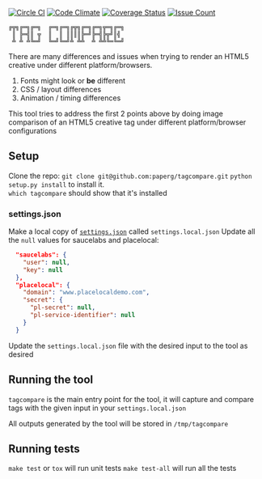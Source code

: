 [![Circle CI](https://circleci.com/gh/paperg/tagcompare/tree/master.svg?style=shield&circle-token=2ab0b5bce0728be579eb7aba17e52668e7ebf031)](https://circleci.com/gh/paperg/tagcompare/tree/master)
[![Code Climate](https://codeclimate.com/github/paperg/tagcompare/badges/gpa.svg)](https://codeclimate.com/github/paperg/tagcompare)
[![Coverage Status](https://coveralls.io/repos/paperg/tagcompare/badge.svg?branch=master&service=github)](https://coveralls.io/github/paperg/tagcompare?branch=master)
[![Issue Count](https://codeclimate.com/github/paperg/tagcompare/badges/issue_count.svg)](https://codeclimate.com/github/paperg/tagcompare)

```
╔╦╗╔═╗╔═╗  ╔═╗╔═╗╔╦╗╔═╗╔═╗╦═╗╔═╗
 ║ ╠═╣║ ╦  ║  ║ ║║║║╠═╝╠═╣╠╦╝║╣ 
 ╩ ╩ ╩╚═╝  ╚═╝╚═╝╩ ╩╩  ╩ ╩╩╚═╚═╝
```
There are many differences and issues when trying to render an HTML5 creative under different platform/browsers.
  1. Fonts might look or **be** different
  2. CSS / layout differences
  3. Animation / timing differences

This tool tries to address the first 2 points above by doing image comparison of an HTML5 creative tag under different 
platform/browser configurations

## Setup
Clone the repo: `git clone git@github.com:paperg/tagcompare.git`
`python setup.py install` to install it.  
`which tagcompare` should show that it's installed

### settings.json
Make a local copy of [`settings.json`](tagcompare/settings.json) called `settings.local.json`
Update all the `null` values for saucelabs and placelocal:
```json
  "saucelabs": {
    "user": null,
    "key": null
  },
  "placelocal": {
    "domain": "www.placelocaldemo.com",
    "secret": {
      "pl-secret": null,
      "pl-service-identifier": null
    }
  }
```

Update the `settings.local.json` file with the desired input to the tool as desired

## Running the tool
`tagcompare` is the main entry point for the tool, it will capture and compare tags 
with the given input in your `settings.local.json`

All outputs generated by the tool will be stored in `/tmp/tagcompare`

## Running tests
`make test` or `tox` will run unit tests
`make test-all` will run all the tests
